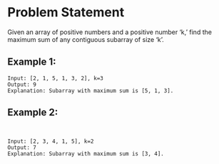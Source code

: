 # Problem Statement

Given an array of positive numbers and a positive number ‘k,’ find the maximum sum of any contiguous subarray of size ‘k’.

## Example 1:

```
Input: [2, 1, 5, 1, 3, 2], k=3 
Output: 9 
Explanation: Subarray with maximum sum is [5, 1, 3].
```

## Example 2:
```


Input: [2, 3, 4, 1, 5], k=2
Output: 7
Explanation: Subarray with maximum sum is [3, 4].
```
